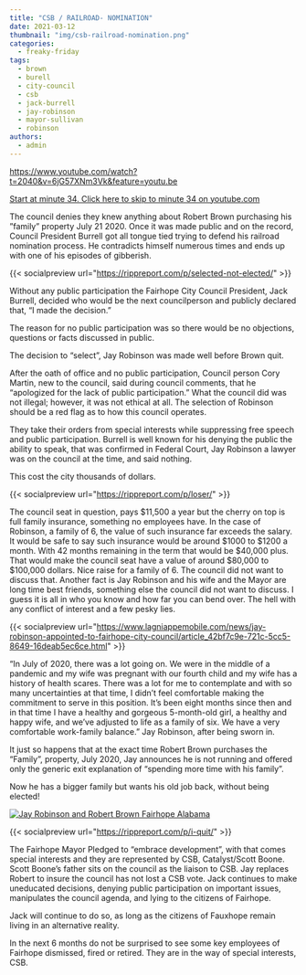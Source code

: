 ```yaml
---
title: "CSB / RAILROAD- NOMINATION"
date: 2021-03-12
thumbnail: "img/csb-railroad-nomination.png"
categories: 
  - freaky-friday
tags: 
  - brown
  - burell
  - city-council
  - csb
  - jack-burrell
  - jay-robinson
  - mayor-sullivan
  - robinson
authors: 
  - admin
---
```


https://www.youtube.com/watch?t=2040&v=6jG57XNm3Vk&feature=youtu.be

[Start at minute 34. Click here to skip to minute 34 on youtube.com](https://www.youtube.com/watch?t=2040&v=6jG57XNm3Vk&feature=youtu.be)

The council denies they knew anything about Robert Brown purchasing his ”family” property July 21 2020. Once it was made public and on the record, Council President Burrell got all tongue tied trying to defend his railroad nomination process. He contradicts himself numerous times and ends up with one of his episodes of gibberish.

{{< socialpreview url="https://rippreport.com/p/selected-not-elected/" >}}

Without any public participation the Fairhope City Council President, Jack Burrell, decided who would be the next councilperson and publicly declared that, “I made the decision.”

The reason for no public participation was so there would be no objections, questions or facts discussed in public.

The decision to “select”, Jay Robinson was made well before Brown quit.

After the oath of office and no public participation, Council person Cory Martin, new to the council, said during council comments, that he “apologized for the lack of public participation.” What the council did was not illegal; however, it was not ethical at all. The selection of Robinson should be a red flag as to how this council operates.

They take their orders from special interests while suppressing free speech and public participation. Burrell is well known for his denying the public the ability to speak, that was confirmed in Federal Court, Jay Robinson a lawyer was on the council at the time, and said nothing.

This cost the city thousands of dollars.

{{< socialpreview url="https://rippreport.com/p/loser/" >}}

The council seat in question, pays $11,500 a year but the cherry on top is full family insurance, something no employees have. In the case of Robinson, a family of 6, the value of such insurance far exceeds the salary. It would be safe to say such insurance would be around $1000 to $1200 a month. With 42 months remaining in the term that would be $40,000 plus. That would make the council seat have a value of around $80,000 to $100,000 dollars. Nice raise for a family of 6. The council did not want to discuss that. Another fact is Jay Robinson and his wife and the Mayor are long time best friends, something else the council did not want to discuss. I guess it is all in who you know and how far you can bend over. The hell with any conflict of interest and a few pesky lies.

{{< socialpreview url="https://www.lagniappemobile.com/news/jay-robinson-appointed-to-fairhope-city-council/article_42bf7c9e-721c-5cc5-8649-16deab5ec6ce.html" >}}

“In July of 2020, there was a lot going on. We were in the middle of a pandemic and my wife was pregnant with our fourth child and my wife has a history of health scares. There was a lot for me to contemplate and with so many uncertainties at that time, I didn’t feel comfortable making the commitment to serve in this position. It’s been eight months since then and in that time I have a healthy and gorgeous 5-month-old girl, a healthy and happy wife, and we’ve adjusted to life as a family of six. We have a very comfortable work-family balance.” Jay Robinson, after being sworn in.

It just so happens that at the exact time Robert Brown purchases the “Family”, property, July 2020, Jay announces he is not running and offered only the generic exit explanation of “spending more time with his family”.

Now he has a bigger family but wants his old job back, without being elected!

[![Jay Robinson and Robert Brown Fairhope Alabama](https://cdn.rippreport.com/wp-content/uploads/2021/03/de693fa9-jay-robinson-fairhope-al.png)](https://cdn.rippreport.com/wp-content/uploads/2021/03/de693fa9-jay-robinson-fairhope-al.png)

{{< socialpreview url="https://rippreport.com/p/i-quit/" >}}

The Fairhope Mayor Pledged to “embrace development”, with that comes special interests and they are represented by CSB, Catalyst/Scott Boone. Scott Boone’s father sits on the council as the liaison to CSB. Jay replaces Robert to insure the council has not lost a CSB vote. Jack continues to make uneducated decisions, denying public participation on important issues, manipulates the council agenda, and lying to the citizens of Fairhope.

Jack will continue to do so, as long as the citizens of Fauxhope remain living in an alternative reality.

In the next 6 months do not be surprised to see some key employees of Fairhope dismissed, fired or retired. They are in the way of special interests, CSB.
